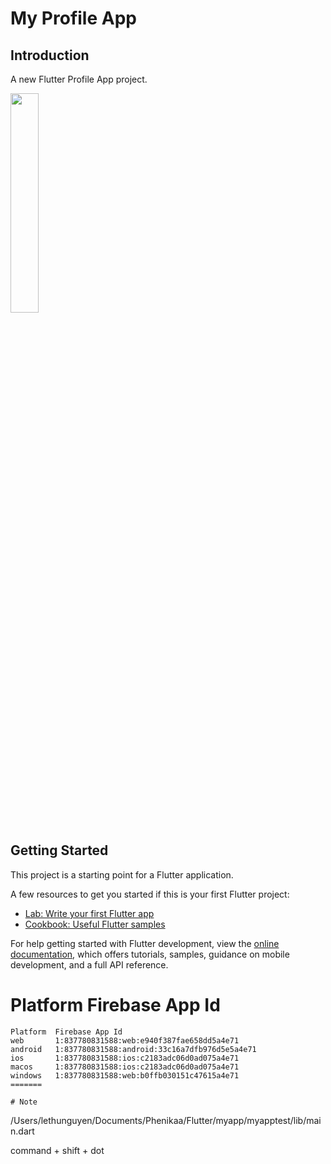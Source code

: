 # My Profile App

## Introduction

A new Flutter Profile App project.

<img src="https://lethunguyen.github.io/MobileDev/demo/fristApp.png" width="30%"/>


## Getting Started

This project is a starting point for a Flutter application.

A few resources to get you started if this is your first Flutter project:

- [Lab: Write your first Flutter app](https://docs.flutter.dev/get-started/codelab)
- [Cookbook: Useful Flutter samples](https://docs.flutter.dev/cookbook)

For help getting started with Flutter development, view the
[online documentation](https://docs.flutter.dev/), which offers tutorials,
samples, guidance on mobile development, and a full API reference.


# Platform Firebase App Id

```
Platform  Firebase App Id
web       1:837780831588:web:e940f387fae658dd5a4e71
android   1:837780831588:android:33c16a7dfb976d5e5a4e71
ios       1:837780831588:ios:c2183adc06d0ad075a4e71
macos     1:837780831588:ios:c2183adc06d0ad075a4e71
windows   1:837780831588:web:b0ffb030151c47615a4e71
=======

# Note

```
/Users/lethunguyen/Documents/Phenikaa/Flutter/myapp/myapptest/lib/main.dart

command + shift + dot

```
